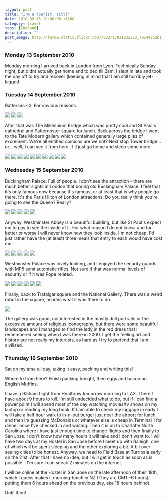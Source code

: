 ```yaml
---
layout: post
title: "I'm a Tourist, sitll"
date: 2010-09-15 12:00:00 +1200
category: travel
tags: [England]
description: ""
post_image: http://farm8.static.flickr.com/7622/17031232372_7a144252b1_o.jpg
---
```

### Monday 13 September 2010

Monday morning I arrived back in London from Lyon. Technically Sunday
night, but didnt actually get home and to bed till 2am. I slept in late
and took the day off to try and recover (keeping in mind that I am still
horribly jet-lagged.

### Tuesday 14 September 2010

Battersea &lt;3. For obvious reasons.

[![](http://farm8.static.flickr.com/7647/16410267434_4552184c01_c.jpg)](http://farm8.static.flickr.com/7647/16410267434_9d11615650_o.jpg)
[![](http://farm9.static.flickr.com/8727/17031823231_8138157c1c_c.jpg)](http://farm9.static.flickr.com/8727/17031823231_ab66915a93_o.jpg)
[![](http://farm8.static.flickr.com/7655/16844895668_35386722c3_c.jpg)](http://farm8.static.flickr.com/7655/16844895668_815f19b9d6_o.jpg)

After that was The Millennium Bridge which was pretty cool and St Paul's
cathedral and Patternoster square for lunch. Back across the bridge I
went to the Tate Modern gallery which contained generally large piles of
excrement. We're all entitled opinions are we not? Next stop Tower
bridge… or… well, I can see it from here.. I'll just go home and sleep
some more.

[![](http://farm8.static.flickr.com/7600/16844887708_f0c04eeb97_c.jpg)](http://farm8.static.flickr.com/7600/16844887708_894f8a7f86_o.jpg)
[![](http://farm8.static.flickr.com/7641/17032687425_343b7c7141_c.jpg)](http://farm8.static.flickr.com/7641/17032687425_e11eeafe03_o.jpg)
[![](http://farm9.static.flickr.com/8698/16825279147_0bc61fcbe3_c.jpg)](http://farm9.static.flickr.com/8698/16825279147_03aaf785ea_o.jpg)
[![](http://farm9.static.flickr.com/8712/16846464439_bd5e87635e_c.jpg)](http://farm9.static.flickr.com/8712/16846464439_4a36531f29_o.jpg)
[![](http://farm9.static.flickr.com/8752/16412537473_4c180f57d6_c.jpg)](http://farm9.static.flickr.com/8752/16412537473_f86750d402_o.jpg)
[![](http://farm9.static.flickr.com/8734/16845149610_9fcfb8d240_c.jpg)](http://farm9.static.flickr.com/8734/16845149610_9580b0c471_o.jpg)
[![](http://farm9.static.flickr.com/8687/16412537033_17ae331c75_c.jpg)](http://farm9.static.flickr.com/8687/16412537033_11379f3b80_o.jpg)
[![](http://farm9.static.flickr.com/8688/17031238462_4d9f20d6e5_c.jpg)](http://farm9.static.flickr.com/8688/17031238462_79e3ccdb8c_o.jpg)
[![](http://farm9.static.flickr.com/8717/17031238142_6a73180f70_c.jpg)](http://farm9.static.flickr.com/8717/17031238142_1c63d3948d_o.jpg)
[![](http://farm9.static.flickr.com/8735/16825277667_394a17a272_c.jpg)](http://farm9.static.flickr.com/8735/16825277667_bc69620335_o.jpg)

### Wednesday 15 September 2010

Buckingham Palace. Full of people. I don't see the attraction - there
are much better sights in London that boring old Buckingham Palace. I
feel that it's only famous now because it's famous, or at least that is
why people go there. It's the Paris Hilton of London attractions. Do you
really think you're going to see the Queen? Really?

[![](http://farm9.static.flickr.com/8729/16845148400_0631c98be7_c.jpg)](http://farm9.static.flickr.com/8729/16845148400_27e8b18ff8_o.jpg)
[![](http://farm9.static.flickr.com/8704/17031820291_8cd335b278_c.jpg)](http://farm9.static.flickr.com/8704/17031820291_41b6880537_o.jpg)
[![](http://farm8.static.flickr.com/7635/17031820041_e84ff45799_c.jpg)](http://farm8.static.flickr.com/7635/17031820041_d456ec3bf9_o.jpg)
[![](http://farm8.static.flickr.com/7641/17032684815_2bc6391c9c_c.jpg)](http://farm8.static.flickr.com/7641/17032684815_f63c85e14c_o.jpg)
[![](http://farm9.static.flickr.com/8749/16845147210_2ac137f0a4_c.jpg)](http://farm9.static.flickr.com/8749/16845147210_62843fe5e4_o.jpg)

Anyway. Westminster Abbey is a beautiful building, but like St Paul's
expect me to pay to see the inside of it. For what reason I do not know,
and for better or worse I will never know how they look inside. I'm not
cheap, I'd just rather have the (at least) three meals that entry to
each would have cost me.

[![](http://farm9.static.flickr.com/8750/16825275767_6e6d3e7a19_c.jpg)](http://farm9.static.flickr.com/8750/16825275767_b246f9475b_o.jpg)
[![](http://farm8.static.flickr.com/7635/17006689366_4b380df523_c.jpg)](http://farm8.static.flickr.com/7635/17006689366_fa0520b373_o.jpg)
[![](http://farm9.static.flickr.com/8717/16846460549_58fea5d45d_c.jpg)](http://farm9.static.flickr.com/8717/16846460549_8afced263c_o.jpg)
[![](http://farm8.static.flickr.com/7653/17032683395_5c336c61cd_c.jpg)](http://farm8.static.flickr.com/7653/17032683395_1156b1f2da_o.jpg)
[![](http://farm8.static.flickr.com/7648/16844890438_d9052515a1_c.jpg)](http://farm8.static.flickr.com/7648/16844890438_1c33b9003f_o.jpg)

Westminster Palace was lovely looking, and I enjoyed the security guards
with MP5 semi automatic rifles. Not sure if that was normal levels of
security or if it was Pope related.

[![](http://farm8.static.flickr.com/7629/16410262244_8bb4134523_c.jpg)](http://farm8.static.flickr.com/7629/16410262244_f1bbf0afe4_o.jpg)
[![](http://farm8.static.flickr.com/7593/16845144930_4b9c98ba22_c.jpg)](http://farm8.static.flickr.com/7593/16845144930_5ff1f16e8a_o.jpg)
[![](http://farm8.static.flickr.com/7603/17006687466_1e59674f6b_c.jpg)](http://farm8.static.flickr.com/7603/17006687466_b1725653e1_o.jpg)
[![](http://farm8.static.flickr.com/7623/16412531463_7f6170c8cf_c.jpg)](http://farm8.static.flickr.com/7623/16412531463_bc7de8b81b_o.jpg)
[![](http://farm8.static.flickr.com/7608/16845143800_1e955b4cba_c.jpg)](http://farm8.static.flickr.com/7608/16845143800_31c55d855c_o.jpg)
[![](http://farm9.static.flickr.com/8712/17031815501_be7bd991cc_c.jpg)](http://farm9.static.flickr.com/8712/17031815501_cd59c78d2a_o.jpg)

Finally, back to Trafalgar square and the National Gallery. There was a
weird robot in the square, no idea what it was there to do.

[![](http://farm8.static.flickr.com/7653/16845142990_64f3b24f75_c.jpg)](http://farm8.static.flickr.com/7653/16845142990_c94a0f2da9_o.jpg)

The gallery was good, not interested in the mostly dull portraits or the
excessive amount of religious iconography, but there were some beautiful
landscapes and I managed to find the lady in the red dress that I
remembered seeing when I was there in 2000. I get the feeling art and
history are not really my interests, as hard as I try to pretend that I
am civilised.

### Thursday 16 September 2010

Sat on my arse all day, taking it easy, packing and writing this!

Where to from here? Finish packing tonight, then eggs and bacon on
English Muffins.

I have a 9:55am flight from Heathrow tomorrow morning to LAX. There I
have about 9 hours to kill. I'm still undecided what to do, but if I can
find a power point I will spend most of the day watching movies/tv shows
on my laptop or reading my long book. If I am able to check my luggage
in early I will take a half hour walk to in-n-out burger just near the
airport for lunch, and then im guessing McDonalds or whatever else is
cheap in Terminal 1 for dinner once I've checked in and waiting. Then it
is on to Charlotte North Carolina where I have just enough time to
change flights and then finally to San Jose. I don't know how many hours
it will take and I don't want to. I will have two days at my Hostel in
San Jose before I meet up with Raleigh, one of which will be spent
sleeping and the other exploring a bit. A bit over seeing cities to be
honest. Anyway, we head to Field Base at Turribala early on the 21st.
After that I have no idea, but I will get in touch as soon as is
possible - I'm sure I can sneak 2 minutes on the internet.

I will be online at the Hostel in San Jose on the late afternoon of
their 18th, which I guess makes it morning-lunch in NZ (They are GMT -6
hours), putting them 6 hours ahead on the previous day, aka 18 hours
behind).

Until then!
